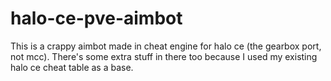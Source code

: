 # halo-ce-pve-aimbot
This is a crappy aimbot made in cheat engine for halo ce (the gearbox port, not mcc). There's some extra stuff in there too because I used my existing halo ce cheat table as a base.

